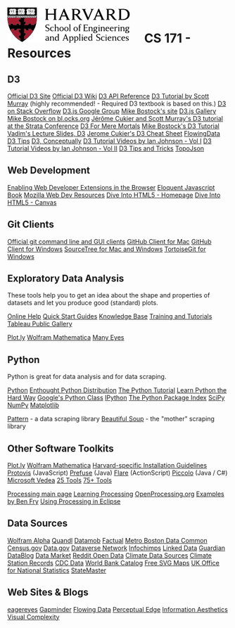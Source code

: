 # ![](i/seas.png) &nbsp; &nbsp; CS 171 - Resources

## D3

[Official D3 Site](http://d3js.org/)
[Official D3 Wiki](https://github.com/mbostock/d3/wiki)
[D3 API Reference](https://github.com/mbostock/d3/wiki/API-Reference)
[D3 Tutorial by Scott Murray](http://alignedleft.com/tutorials/d3/) (highly recommended! - Required D3 textbook is based on this.)
[D3 on Stack Overflow](http://stackoverflow.com/questions/tagged/d3.js)
[D3.js Google Group](https://groups.google.com/forum/?fromgroups#!forum/d3-js)
[Mike Bostock's site](http://bost.ocks.org/mike/)
[D3.js Gallery](http://biovisualize.github.com/d3visualization/)
[Mike Bostock on bl.ocks.org](http://bl.ocks.org/mbostock)
[J&eacute;r&ocirc;me Cukier and Scott Murray's D3 tutorial at the Strata Conference](http://github.com/alignedleft/strata-d3-tutorial)
[D3 For Mere Mortals](http://www.recursion.org/d3-for-mere-mortals/)
[Mike Bostock's D3 Tutorial](http://bost.ocks.org/mike/d3/workshop/)
[Vadim's Lecture Slides, D3](http://vogievetsky.github.com/IntroD3/#1)
[Jerome Cukier's D3 Cheat Sheet](http://www.jeromecukier.net/wp-content/uploads/2012/10/d3-cheat-sheet.pdf)
[FlowingData D3 Tips](http://flowingdata.com/tag/d3/)
[D3, Conceptually](http://code.hazzens.com/d3tut/lesson_0.html)
[D3 Tutorial Videos by Ian Johnson - Vol I](http://enjalot.github.com/dot-enter/)
[D3 Tutorial Videos by Ian Johnson - Vol II](http://enjalot.github.com/dot-append/)
[D3 Tips and Tricks](http://www.d3noob.org/)
[TopoJson](https://github.com/mbostock/topojson)

## Web Development

[Enabling Web Developer Extensions in the Browser](http://macwright.org/enable-web-developer-extensions/)
[Eloquent Javascript Book](http://eloquentjavascript.net/)
[Mozilla Web Dev Resources](https://developer.mozilla.org/en-US/)
[Dive Into HTML5 - Homepage](http://diveintohtml5.info/index.html)
[Dive Into HTML5 - Canvas](http://diveintohtml5.info/canvas.html)

## Git Clients

[Official git command line and GUI clients](http://git-scm.com/download)
[GitHub Client for Mac](http://mac.github.com/)
[GitHub Client for Windows](http://windows.github.com/)
[SourceTree for Mac and Windows](http://www.sourcetreeapp.com)
[TortoiseGit for Windows](https://code.google.com/p/tortoisegit/)


## Exploratory Data Analysis

These tools help you to get an idea about the shape and properties of datasets and let you produce good (standard) plots.

[Online Help](http://onlinehelp.tableausoftware.com/current/pro/online/en-us/help.htm)
[Quick Start Guides](http://www.tableausoftware.com/support/manuals/quickstart)
[Knowledge Base](http://kb.tableausoftware.com/)
[Training and Tutorials](http://www.tableausoftware.com/learn/training)
[Tableau Public Gallery](http://www.tableausoftware.com/public/gallery/all)

[Plot.ly](https://plot.ly)
[Wolfram Mathematica](http://www.wolfram.com/mathematica/)
[Many Eyes](http://manyeyes.alphaworks.ibm.com/manyeyes/)

## Python

Python is great for data analysis and for data scraping.

[Python](http://python.org/)
[Enthought Python Distribution](http://www.enthought.com/products/epd.php)
[The Python Tutorial](http://docs.python.org/tutorial/)
[Learn Python the Hard Way](http://learnpythonthehardway.org/)
[Google's Python Class](http://code.google.com/edu/languages/google-python-class/)
[IPython](http://ipython.org/)
[The Python Package Index](http://pypi.python.org/pypi)
[SciPy](http://www.scipy.org/)
[NumPy](http://numpy.scipy.org/)
[Matplotlib](http://matplotlib.sourceforge.net/)

[Pattern](http://www.clips.ua.ac.be/pattern) - a data scraping library
[Beautiful Soup](http://www.crummy.com/software/BeautifulSoup/) - the "mother" scraping library



## Other Software Toolkits

[Plot.ly](https://plot.ly)
[Wolfram Mathematica](http://www.wolfram.com/mathematica/)
[Harvard-specific Installation Guidelines](https://docs.google.com/file/d/0B2Pu4bcI9HyORndZekF0YXl5VWc/edit)
[Protovis](http://vis.stanford.edu/protovis/) (JavaScript)
[Prefuse](http://prefuse.org/) (Java)
[Flare](http://flare.prefuse.org/) (ActionScript)
[Piccolo](http://www.piccolo2d.org/) (Java / C#)
[Microsoft Vedea](http://research.microsoft.com/en-us/projects/vedea/)
[25 Tools](http://www.insideria.com/2009/12/28-rich-data-visualization-too.html)
[75+ Tools](http://www.tripwiremagazine.com/2009/12/70-tools-for-visualizing-your-data-css-flash-jquery-php.html)

[Processing main page](http://processing.org/)
[Learning Processing](http://www.learningprocessing.com/)
[OpenProcessing.org](http://www.openprocessing.org/)
[Examples by Ben Fry](http://benfry.com/writing/archives/3)
[Using Processing in Eclipse](http://gigl.scs.carleton.ca/node/48)

## Data Sources

[Wolfram Alpha](http://www.wolframalpha.com/)
[Quandl](http://www.quandl.com)
[Datamob](http://datamob.org/datasets)
[Factual](http://www.factual.com/)
[Metro Boston Data Common](http://metrobostondatacommon.org/)
[Census.gov](http://www.census.gov/)
[Data.gov](http://www.data.gov/)
[Dataverse Network](http://thedata.org/)
[Infochimps](http://infochimps.com/)
[Linked Data](http://linkeddata.org/)
[Guardian DataBlog](http://www.guardian.co.uk/news/datablog)
[Data Market](http://datamarket.com/)
[Reddit Open Data](http://www.reddit.com/r/opendata)
[Climate Data Sources](http://www.realclimate.org/index.php/data-sources/)
[Climate Station Records](http://www.metoffice.gov.uk/climatechange/science/monitoring/subsets.html)
[CDC Data](http://www.cdc.gov/nchs/data_access/data_tools.htm)
[World Bank Catalog](http://data.worldbank.org/data-catalog)
[Free SVG Maps](http://www.d-maps.com/index.php?lang=en)
[UK Office for National Statistics](http://www.statistics.gov.uk/default.asp)
[StateMaster](http://www.statemaster.com/index.php)

## Web Sites & Blogs

[eagereyes](http://eagereyes.org/)
[Gapminder](http://www.gapminder.org/blog/)
[Flowing Data](http://flowingdata.com/)
[Perceptual Edge](http://www.perceptualedge.com/blog/)
[Information Aesthetics](http://infosthetics.com/)
[Visual Complexity](http://www.visualcomplexity.com/vc/)

